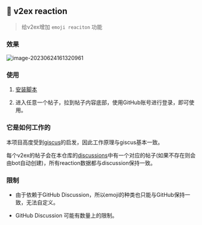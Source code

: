 ## 🖖 v2ex reaction
> 给v2ex增加 `emoji reaciton` 功能



### 效果

![image-20230624161320961](https://cdn.jsdelivr.net/gh/yuyinws/static@master/2023/06/upgit_20230624_1687594401.png)



### 使用

1. [安装脚本](https://greasyfork.org/zh-CN/scripts/469342-v2ex-reaciton)

2. 进入任意一个帖子，拉到帖子内容底部，使用GitHub账号进行登录，即可使用。



### 它是如何工作的

本项目高度受到[giscus](https://github.com/giscus/giscus)的启发，因此工作原理与giscus基本一致。

每个v2ex的帖子会在本仓库的[discussions](https://github.com/yuyinws/v2ex-reaction/discussions/categories/v2ex)中有一个对应的帖子(如果不存在则会由bot自动创建)，所有reaction数据都与discussion保持一致。

### 限制
- 由于依赖于GitHub Discussion，所以emoji的种类也只能与GitHub保持一致，无法自定义。

- GitHub Discussion 可能有数量上的限制。
